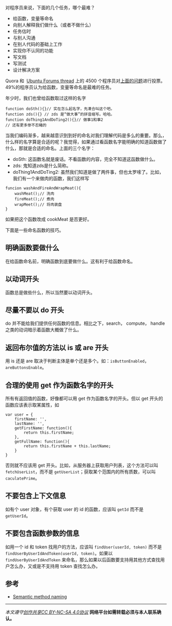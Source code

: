 对程序员来说，下面的几个任务，哪个最难？
* 给函数，变量等命名
* 向别人解释我们做什么（或者不做什么）
* 任务估时
* 与别人沟通
* 在别人代码的基础上工作
* 实现你不认同的功能
* 写文档
* 写测试
* 设计解决方案

Quora 和  [Ubuntu Forums thread](http://ubuntuforums.org/showthread.php?t=690304) 上的 4500 个程序员对[上面的问题](http://www.itworld.com/article/2833265/cloud-computing/don-t-go-into-programming-if-you-don-t-have-a-good-thesaurus.html)进行投票。49%的程序员认为给函数，变量等命名是最难的任务。

年少时，我们也曾给函数取过这样的名字
```
function doSth(){}// 实在怎么起名字，先凑合叫这个吧。
function zds(){} // zds 是“做大事”的拼音缩写。哈哈。
function doThing1AndDoTing2(){}// 做事1和事2
// 还有更多惨不忍睹的
```

当我们编码渐多，越来越意识到到好的命名对我们理解代码是多么的重要。那么，什么样的名字算是合适的呢？我觉得，如果通过看函数名字能明确的知道函数做了什么，那就是合适的命名。上面的三个名字：
* doSth: 这函数名就是废话。不看函数的内容，完全不知道这函数做什么。
* zds: 鬼知道zds是什么简称。
* doThing1AndDoTing2: 虽然我们知道是做了两件事，但也太罗嗦了。比如，我们有一个来做肉的函数，我们这样写
```
funcion washAndFireAndWrapMeat(){
	washMeat();// 洗肉
	fireMeat();// 煮肉
	wrapMeet();// 将肉装盘
}
```
如果把这个函数改成 cookMeat 是否更好。

下面是一些命名函数的技巧。

## 明确函数要做什么
在给函数命名前，明确函数到底要做什么。这有利于给函数命名。

## 以动词开头
函数总是做些什么，所以当然要以动词开头。

## 尽量不要以 do 开头
do 并不能给我们提供任何函数的信息。相比之下，search， compute， handle 之类的动词暗示着函数大概做了什么。

## 返回布尔值的方法以 is 或 are 开头
用 is 还是 are 取决于判断主体是单个还是多个。如：`isButtonEnabled`，`areButtonsEnable`。

## 合理的使用 get 作为函数名字的开头
所有有返回值的函数，好像都可以用 get 作为函数名字的开头。但以 get 开头的函数应该表示取某属性，如
```
var user = {
	firstName: '',
	lastName: '',
	getFirstName: function(){
		return this.firstName;
	},
	getFullName: function(){
		return this.firstName + this.lastName;
	}
}
```

否则就不应该用 get 开头。比如，从服务器上获取用户列表，这个方法可以叫 `fetchUserList`，而不是 `getUserList`；获取某个范围内的所有质数，可以叫 `caculatePrime`。

## 不要包含上下文信息
如有个 user 对象，有个获取 user 的 id 的函数，应该叫 `getId` 而不是 `getUserId`。

## 不要包含函数参数的信息
如用一个 id 和 token 找用户的方法，应该叫 `findUser(userId, token)` 而不是 `findUserByUserIdAndToken(userId, token)`。如果以 `findUserByUserIdAndToken` 来命名，那么如果以后函数要支持用其他方式查找用户怎么办，又或是不支持用 token 查找怎么办。

## 参考
* [Semantic method naming](http://codelegance.com/semantic-method-naming/)

***

*本文遵守[创作共享CC BY-NC-SA 4.0协议](http://creativecommons.org/licenses/by-nc-sa/4.0/)*
**网络平台如需转载必须与本人联系确认。**
